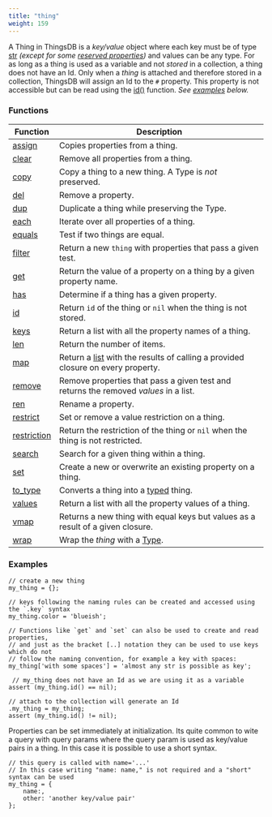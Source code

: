 ```yaml
---
title: "thing"
weight: 159
---
```


A Thing in ThingsDB is a _key/value_ object where each key must be of type [str](../str) _(except for some [reserved properties](../../overview/properties))_ and values can be any type.
For as long as a thing is used as a variable and not _stored_ in a collection, a thing does not have an Id. Only when a _thing_ is attached and therefore stored in a collection, ThingsDB will assign an Id to the `#` property. This property is not accessible but can be read using the [id()](./id) function. _See [examples](#examples) below._

### Functions

Function | Description
------ | -----------
[assign](./assign) | Copies properties from a thing.
[clear](./clear) | Remove all properties from a thing.
[copy](./copy) | Copy a thing to a new thing. A Type is *not* preserved.
[del](./del) | Remove a property.
[dup](./dup) | Duplicate a thing while preserving the Type.
[each](./each) | Iterate over all properties of a thing.
[equals](./equals) | Test if two things are equal.
[filter](./filter) | Return a new `thing` with properties that pass a given test.
[get](./get) | Return the value of a property on a thing by a given property name.
[has](./has) | Determine if a thing has a given property.
[id](./id) | Return `id` of the thing or `nil` when the thing is not stored.
[keys](./keys) | Return a list with all the property names of a thing.
[len](./len) | Return the number of items.
[map](./map) | Return a [list](../list) with the results of calling a provided closure on every property.
[remove](./remove) | Remove properties that pass a given test and returns the removed *values* in a list.
[ren](./ren) | Rename a property.
[restrict](./restrict) | Set or remove a value restriction on a thing.
[restriction](./restriction) | Return the restriction of the thing or `nil` when the thing is not restricted.
[search](./search) | Search for a given thing within a thing.
[set](./set) | Create a new or overwrite an existing property on a thing.
[to_type](./to_type) | Converts a thing into a [typed](../typed) thing.
[values](./values) | Return a list with all the property values of a thing.
[vmap](./vmap) | Returns a new thing with equal keys but values as a result of a given closure.
[wrap](./wrap) | Wrap the *thing* with a [Type](../../overview/type).

### Examples

```thingsdb
// create a new thing
my_thing = {};

// keys following the naming rules can be created and accessed using the `.key` syntax
my_thing.color = 'blueish';

// Functions like `get` and `set` can also be used to create and read properties,
// and just as the bracket [..] notation they can be used to use keys which do not
// follow the naming convention, for example a key with spaces:
my_thing['with some spaces'] = 'almost any str is possible as key';

 // my_thing does not have an Id as we are using it as a variable
assert (my_thing.id() == nil);

// attach to the collection will generate an Id
.my_thing = my_thing;
assert (my_thing.id() != nil);
```

Properties can be set immediately at initialization. Its quite common to wite a query with query params where the query param is used as key/value pairs in a thing. In this case it is possible to use a short syntax.

```thingsdb
// this query is called with name='...'
// In this case writing "name: name," is not required and a "short" syntax can be used
my_thing = {
    name:,
    other: 'another key/value pair'
};
```
